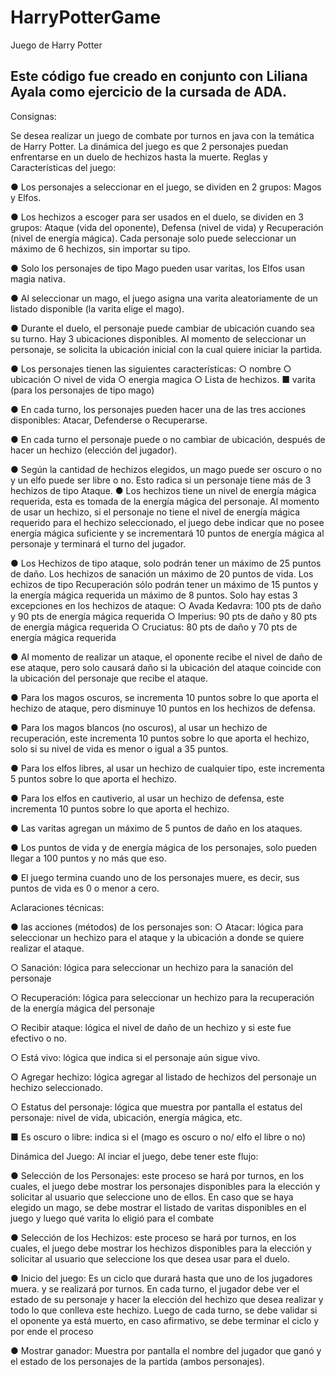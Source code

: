 # HarryPotterGame
Juego de Harry Potter

Este código fue creado en conjunto con Liliana Ayala como ejercicio de la cursada de ADA.
-----------------------------------
Consignas:


Se desea realizar un juego de combate por turnos en java con la temática de Harry Potter. La dinámica del juego es que 2 personajes puedan enfrentarse en un duelo de hechizos hasta la muerte.
Reglas y Características del juego:

● Los personajes a seleccionar en el juego, se dividen en 2 grupos: Magos y Elfos.

● Los hechizos a escoger para ser usados en el duelo, se dividen en 3 grupos: Ataque (vida del oponente), Defensa (nivel de vida) y Recuperación (nivel de energía mágica). Cada personaje solo puede seleccionar un máximo de 6 hechizos, sin importar su tipo.

● Solo los personajes de tipo Mago pueden usar varitas, los Elfos usan magia nativa.

● Al seleccionar un mago, el juego asigna una varita aleatoriamente de un listado disponible (la varita elige el mago).

● Durante el duelo, el personaje puede cambiar de ubicación cuando sea su turno. Hay 3 ubicaciones disponibles. Al momento de seleccionar un personaje, se solicita la ubicación inicial con la cual quiere iniciar la partida.

● Los personajes tienen las siguientes características:
○ nombre
○ ubicación
○ nivel de vida
○ energia magica
○ Lista de hechizos.
■ varita (para los personajes de tipo mago)

● En cada turno, los personajes pueden hacer una de las tres acciones disponibles: Atacar, Defenderse o Recuperarse.

● En cada turno el personaje puede o no cambiar de ubicación, después de hacer un hechizo (elección del jugador).

● Según la cantidad de hechizos elegidos, un mago puede ser oscuro o no y un elfo puede ser libre o no. Esto radica si un personaje tiene más de 3 hechizos de tipo Ataque.
● Los hechizos tiene un nivel de energía mágica requerida, esta es tomada de la energía mágica del personaje. Al momento de usar un hechizo, si el personaje no tiene el nivel de energía mágica requerido para el hechizo seleccionado, el juego debe indicar que no posee energía mágica suficiente y se incrementará 10 puntos de energía mágica al personaje y terminará el turno del jugador.

● Los Hechizos de tipo ataque, solo podrán tener un máximo de 25 puntos de daño. Los hechizos de sanación un máximo de 20 puntos de vida. Los echizos de tipo Recuperación sólo podrán tener un máximo de 15 puntos y la energía mágica requerida un máximo de 8 puntos. Solo hay estas 3 excepciones en los hechizos de ataque:
○ Avada Kedavra: 100 pts de daño y 90 pts de energía mágica requerida
○ Imperius: 90 pts de daño y 80 pts de energía mágica requerida
○ Cruciatus: 80 pts de daño y 70 pts de energía mágica requerida

● Al momento de realizar un ataque, el oponente recibe el nivel de daño de ese ataque, pero solo causará daño si la ubicación del ataque coincide con la ubicación del personaje que recibe el ataque.

● Para los magos oscuros, se incrementa 10 puntos sobre lo que aporta el hechizo de ataque, pero disminuye 10 puntos en los hechizos de defensa.

● Para los magos blancos (no oscuros), al usar un hechizo de recuperación, este incrementa 10 puntos sobre lo que aporta el hechizo, solo si su nivel de vida es menor o igual a 35 puntos.

● Para los elfos libres, al usar un hechizo de cualquier tipo, este incrementa 5 puntos sobre lo que aporta el hechizo.

● Para los elfos en cautiverio, al usar un hechizo de defensa, este incrementa 10 puntos sobre lo que aporta el hechizo.

● Las varitas agregan un máximo de 5 puntos de daño en los ataques.

● Los puntos de vida y de energía mágica de los personajes, solo pueden llegar a 100 puntos y no más que eso.

● El juego termina cuando uno de los personajes muere, es decir, sus puntos de vida es 0 o menor a cero.


Aclaraciones técnicas:

● las acciones (métodos) de los personajes son:
○ Atacar: lógica para seleccionar un hechizo para el ataque y la ubicación a donde se quiere realizar el ataque.

○ Sanación: lógica para seleccionar un hechizo para la sanación del personaje

○ Recuperación: lógica para seleccionar un hechizo para la recuperación de la energía mágica del personaje

○ Recibir ataque: lógica el nivel de daño de un hechizo y si este fue efectivo o no.

○ Está vivo: lógica que indica si el personaje aún sigue vivo.

○ Agregar hechizo: lógica agregar al listado de hechizos del personaje un hechizo seleccionado.

○ Estatus del personaje: lógica que muestra por pantalla el estatus del personaje: nivel de vida, ubicación, energía mágica, etc.

■ Es oscuro o libre: indica si el (mago es oscuro o no/ elfo el libre o no) 

Dinámica del Juego:
Al inciar el juego, debe tener este flujo:

● Selección de los Personajes: este proceso se hará por turnos, en los cuales, el juego debe mostrar los personajes disponibles para la elección y solicitar al usuario que seleccione uno de ellos. En caso que se haya elegido un mago, se debe mostrar el listado de varitas disponibles en el juego y luego qué varita lo eligió para el combate

● Selección de los Hechizos: este proceso se hará por turnos, en los cuales, el juego debe mostrar los hechizos disponibles para la elección y solicitar al usuario que seleccione los que desea usar para el duelo.

● Inicio del juego: Es un ciclo que durará hasta que uno de los jugadores muera. y se realizará por turnos. En cada turno, el jugador debe ver el estado de su personaje y hacer la elección del hechizo que desea realizar y todo lo que conlleva este hechizo. Luego de cada turno, se debe validar si el oponente ya está muerto, en caso afirmativo, se debe terminar el ciclo y por ende el proceso

● Mostrar ganador: Muestra por pantalla el nombre del jugador que ganó y el estado de los personajes de la partida (ambos personajes).
